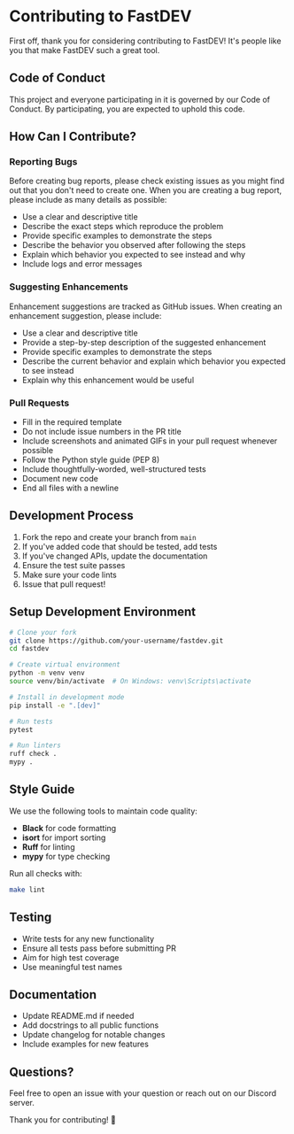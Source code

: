 # Contributing to FastDEV

First off, thank you for considering contributing to FastDEV! It's people like you that make FastDEV such a great tool.

## Code of Conduct

This project and everyone participating in it is governed by our Code of Conduct. By participating, you are expected to uphold this code.

## How Can I Contribute?

### Reporting Bugs

Before creating bug reports, please check existing issues as you might find out that you don't need to create one. When you are creating a bug report, please include as many details as possible:

* Use a clear and descriptive title
* Describe the exact steps which reproduce the problem
* Provide specific examples to demonstrate the steps
* Describe the behavior you observed after following the steps
* Explain which behavior you expected to see instead and why
* Include logs and error messages

### Suggesting Enhancements

Enhancement suggestions are tracked as GitHub issues. When creating an enhancement suggestion, please include:

* Use a clear and descriptive title
* Provide a step-by-step description of the suggested enhancement
* Provide specific examples to demonstrate the steps
* Describe the current behavior and explain which behavior you expected to see instead
* Explain why this enhancement would be useful

### Pull Requests

* Fill in the required template
* Do not include issue numbers in the PR title
* Include screenshots and animated GIFs in your pull request whenever possible
* Follow the Python style guide (PEP 8)
* Include thoughtfully-worded, well-structured tests
* Document new code
* End all files with a newline

## Development Process

1. Fork the repo and create your branch from `main`
2. If you've added code that should be tested, add tests
3. If you've changed APIs, update the documentation
4. Ensure the test suite passes
5. Make sure your code lints
6. Issue that pull request!

## Setup Development Environment

```bash
# Clone your fork
git clone https://github.com/your-username/fastdev.git
cd fastdev

# Create virtual environment
python -m venv venv
source venv/bin/activate  # On Windows: venv\Scripts\activate

# Install in development mode
pip install -e ".[dev]"

# Run tests
pytest

# Run linters
ruff check .
mypy .
```

## Style Guide

We use the following tools to maintain code quality:

- **Black** for code formatting
- **isort** for import sorting
- **Ruff** for linting
- **mypy** for type checking

Run all checks with:
```bash
make lint
```

## Testing

- Write tests for any new functionality
- Ensure all tests pass before submitting PR
- Aim for high test coverage
- Use meaningful test names

## Documentation

- Update README.md if needed
- Add docstrings to all public functions
- Update changelog for notable changes
- Include examples for new features

## Questions?

Feel free to open an issue with your question or reach out on our Discord server.

Thank you for contributing! 🎉
